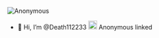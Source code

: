 ![Anonymous](https://private-user-images.githubusercontent.com/168954568/352051914-e26d1d6a-30ee-488e-90ca-11b3aa180148.gif)


- 👋 Hi, I’m @Death112233
<img src="https://github.githubassets.com/images/icons/emoji/unicode/26a0.png" width="20" title="Anonymous"> Anonymous linked

